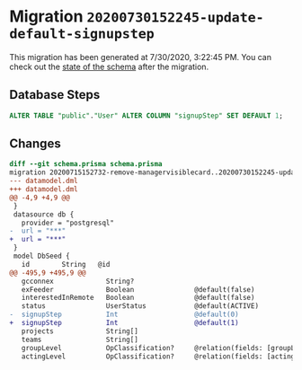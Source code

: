# Migration `20200730152245-update-default-signupstep`

This migration has been generated at 7/30/2020, 3:22:45 PM.
You can check out the [state of the schema](./schema.prisma) after the migration.

## Database Steps

```sql
ALTER TABLE "public"."User" ALTER COLUMN "signupStep" SET DEFAULT 1;
```

## Changes

```diff
diff --git schema.prisma schema.prisma
migration 20200715152732-remove-managervisiblecard..20200730152245-update-default-signupstep
--- datamodel.dml
+++ datamodel.dml
@@ -4,9 +4,9 @@
 }
 datasource db {
   provider = "postgresql"
-  url = "***"
+  url = "***"
 }
 model DbSeed {
   id        String   @id
@@ -495,9 +495,9 @@
   gcconnex             String?
   exFeeder             Boolean               @default(false)
   interestedInRemote   Boolean               @default(false)
   status               UserStatus            @default(ACTIVE)
-  signupStep           Int                   @default(0)
+  signupStep           Int                   @default(1)
   projects             String[]
   teams                String[]
   groupLevel           OpClassification?     @relation(fields: [groupLevelId], name: "groupLevels")
   actingLevel          OpClassification?     @relation(fields: [actingLevelId], name: "actingLevels")
```


